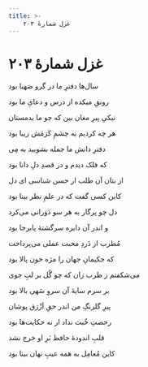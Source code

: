 ```yaml
---
title: >-
    غزل شمارهٔ ۲۰۳
---
```

# غزل شمارهٔ ۲۰۳

<div class="b" id="bn1"><div class="m1"><p>سال‌ها دفترِ ما در گرو صَهبا بود</p></div>
<div class="m2"><p>رونقِ میکده از درس و دعایِ ما بود</p></div></div>
<div class="b" id="bn2"><div class="m1"><p>نیکیِ پیرِ مغان بین که چو ما بدمستان</p></div>
<div class="m2"><p>هر چه کردیم به چشمِ کَرَمَش زیبا بود</p></div></div>
<div class="b" id="bn3"><div class="m1"><p>دفترِ دانش ما جمله بشویید به مِی</p></div>
<div class="m2"><p>که فلک دیدم و در قصدِ دلِ دانا بود</p></div></div>
<div class="b" id="bn4"><div class="m1"><p>از بتان آن طلب ار حسن شناسی ای دل</p></div>
<div class="m2"><p>کاین کسی گفت که در علمِ نظر بینا بود</p></div></div>
<div class="b" id="bn5"><div class="m1"><p>دل چو پرگار به هر سو دَوَرانی می‌کرد</p></div>
<div class="m2"><p>و اندر آن دایره سرگشتهٔ پابرجا بود</p></div></div>
<div class="b" id="bn6"><div class="m1"><p>مُطرب از دَردِ محبت عملی می‌پرداخت</p></div>
<div class="m2"><p>که حکیمانِ جهان را مژه خون پالا بود</p></div></div>
<div class="b" id="bn7"><div class="m1"><p>می‌شکفتم ز طرب زان که چو گُل بر لبِ جوی</p></div>
<div class="m2"><p>بر سرم سایهٔ آن سروِ سَهی بالا بود</p></div></div>
<div class="b" id="bn8"><div class="m1"><p>پیرِ گلرنگِ من اندر حقِ اَزْرَق پوشان</p></div>
<div class="m2"><p>رخصتِ خُبث نداد ار نه حکایت‌ها بود</p></div></div>
<div class="b" id="bn9"><div class="m1"><p>قلبِ اندودهٔ حافظ بَرِ او خرج نشد</p></div>
<div class="m2"><p>کاین مُعامِل به همه عیبِ نهان بینا بود</p></div></div>
